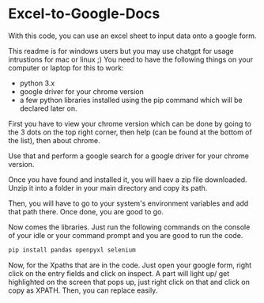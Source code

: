 # Excel-to-Google-Docs
With this code, you can use an excel sheet to input data onto a google form.

This readme is for windows users but you may use chatgpt for usage intrustions for mac or linux ;)
You need to have the following things on your computer or laptop for this to work:
- python 3.x
- google driver for your chrome version
- a few python libraries installed using the pip command which will be declared later on.

First you have to view your chrome version which can be done by going to the 3 dots on the top right corner, then help (can be found at the bottom of the list), then about chrome.

Use that and perform a google search for a google driver for your chrome version.

Once you have found and installed it, you will haev a zip file downloaded. Unzip it into a folder in your main directory and copy its path.

Then, you will have to go to your system's environment variables and add that path there. Once done, you are good to go.

Now comes the libraries. Just run the following commands on the console of your idle or your command prompt and you are good to run the code.
```bash
pip install pandas openpyxl selenium
```

Now, for the Xpaths that are in the code. Just open your google form, right click on the entry fields and click on inspect. A part will light up/ get highlighted on the screen that pops up, just right click on that and click on copy as XPATH.
Then, you can replace easily.
